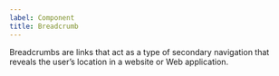 ```yaml
---
label: Component
title: Breadcrumb
---
```


<page-intro>Breadcrumbs are links that act as a type of secondary navigation that reveals the user’s location in a website or Web application.</page-intro>

<component 
    name="Breadcrumbs"
    component="breadcrumb"
    variation="breadcrumbs" 
    >
</component>
